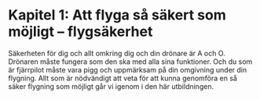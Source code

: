 # Kapitel 1: Att flyga så säkert som möjligt – flygsäkerhet

Säkerheten för dig och allt omkring dig och din drönare är A och O. Drönaren måste fungera som den ska med alla sina funktioner. Och du som är fjärrpilot måste vara pigg och uppmärksam på din omgivning under din flygning. Allt som är nödvändigt att veta för att kunna genomföra en så säker flygning som möjligt går vi igenom i den här utbildningen.
